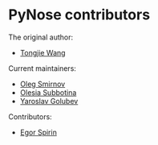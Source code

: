 # PyNose contributors

The original author:

* [Tongjie Wang](https://github.com/WANGJIEKE)

Current maintainers: 

* [Oleg Smirnov](https://github.com/SmirnovOleg)
* [Olesia Subbotina](https://github.com/OlesiaSub)
* [Yaroslav Golubev](https://github.com/areyde)

Contributors:

* [Egor Spirin](https://github.com/SpirinEgor)